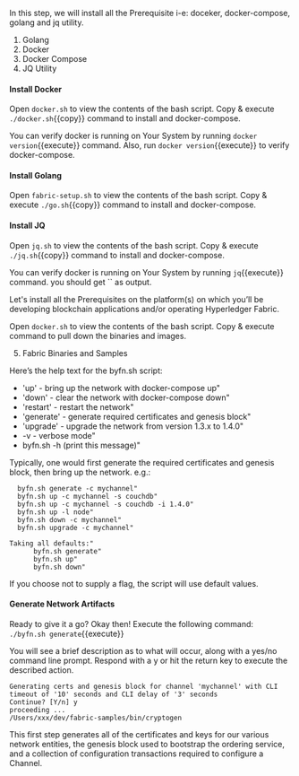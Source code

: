 In this step, we will install all the Prerequisite i-e: doceker, docker-compose, golang and jq utility. 

1. Golang
2. Docker
3. Docker Compose
4. JQ Utility

#### Install Docker
Open `docker.sh` to view the contents of the bash script. Copy & execute `./docker.sh`{{copy}} command to install and docker-compose.

You can verify docker is running on Your System by running `docker version`{{execute}} command. Also, run `docker version`{{execute}}  to verify docker-compose.

#### Install Golang
Open `fabric-setup.sh` to view the contents of the bash script. Copy & execute `./go.sh`{{copy}} command to install and docker-compose.


#### Install JQ
Open `jq.sh` to view the contents of the bash script. Copy & execute `./jq.sh`{{copy}} command to install and docker-compose.


You can verify docker is running on Your System by running `jq`{{execute}} command. you should get `` as output.

Let's install all the Prerequisites on the platform(s) on which you’ll be developing blockchain applications and/or operating Hyperledger Fabric.


Open `docker.sh` to view the contents of the bash script. Copy & execute  command to pull down the binaries and images.

5. Fabric Binaries and Samples




Here’s the help text for the byfn.sh script:
- 'up' - bring up the network with docker-compose up"
- 'down' - clear the network with docker-compose down"
- 'restart' - restart the network"
- 'generate' - generate required certificates and genesis block"
- 'upgrade'  - upgrade the network from version 1.3.x to 1.4.0"
-  -v - verbose mode"
- byfn.sh -h (print this message)"

Typically, one would first generate the required certificates and
genesis block, then bring up the network. e.g.:
```
  byfn.sh generate -c mychannel"
  byfn.sh up -c mychannel -s couchdb"
  byfn.sh up -c mychannel -s couchdb -i 1.4.0"
  byfn.sh up -l node"
  byfn.sh down -c mychannel"
  byfn.sh upgrade -c mychannel"

Taking all defaults:"
      byfn.sh generate"
      byfn.sh up"
      byfn.sh down"
```

If you choose not to supply a flag, the script will use default values.

#### Generate Network Artifacts
Ready to give it a go? Okay then! Execute the following command:
`./byfn.sh generate`{{execute}}

You will see a brief description as to what will occur, along with a yes/no command line prompt. Respond with a y or hit the return key to execute the described action.

```
Generating certs and genesis block for channel 'mychannel' with CLI timeout of '10' seconds and CLI delay of '3' seconds
Continue? [Y/n] y
proceeding ...
/Users/xxx/dev/fabric-samples/bin/cryptogen
```

This first step generates all of the certificates and keys for our various network entities, the genesis block used to bootstrap the ordering service, and a collection of configuration transactions required to configure a Channel.